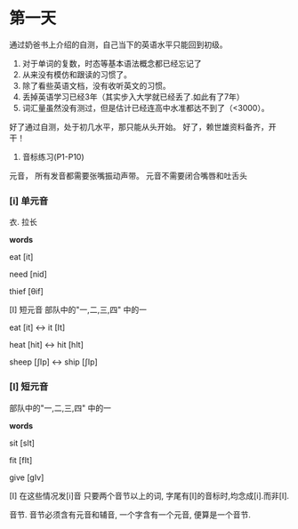 # 第一天
通过奶爸书上介绍的自测，自己当下的英语水平只能回到初级。
1. 对于单词的复数，时态等基本语法概念都已经忘记了
2. 从来没有模仿和跟读的习惯了。
3. 除了看些英语文档，没有收听英文的习惯。
4. 丢掉英语学习已经3年（其实步入大学就已经丢了.如此有了7年）
5. 词汇量虽然没有测过，但是估计已经连高中水准都达不到了（<3000）。

好了通过自测，处于初几水平，那只能从头开始。
好了，赖世雄资料备齐，开干！

1. 音标练习(P1-P10)

元音， 所有发音都需要张嘴振动声带。
元音不需要闭合嘴唇和吐舌头

### [i] 单元音
衣. 拉长

**words**

eat [it]

need [nid]

thief [θif]

[I] 短元音
部队中的"一,二,三,四" 中的一

eat [it]  <-> it [It]

heat [hit] <-> hit [hIt]

sheep [ʃIp] <-> ship [ʃIp]


### [I] 短元音
部队中的"一,二,三,四" 中的一

**words**

sit [sIt]

fit [fIt]

give [gIv]


[I] 在这些情况发[i]音
只要两个音节以上的词, 字尾有[I]的音标时,均念成[i].而非[I].

音节. 音节必须含有元音和辅音, 一个字含有一个元音, 便算是一个音节.




